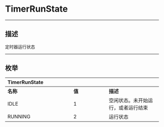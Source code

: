 # TimerRunState

------------------------------------------------------------------------------------------
## 描述

定时器运行状态

------------------------------------------------------------------------------------------
## 枚举

|<div style="width:200px">TimerRunState</div>|<div style="width:100px"></div>|<div style="width:100px"></div>|
|:---|:---|:---|
|**名称**|**值**|**描述**|
|IDLE|1|空闲状态。未开始运行，或者运行结束|
|RUNNING|2|运行状态|

